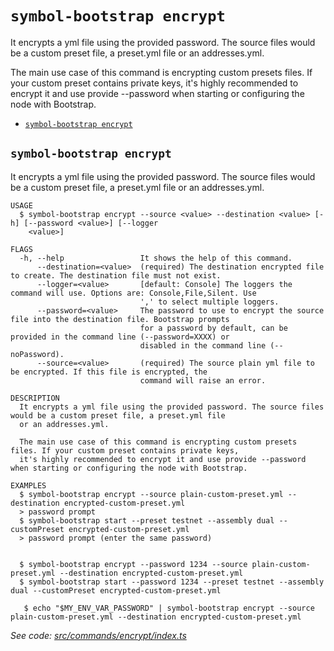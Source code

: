 `symbol-bootstrap encrypt`
==========================

It encrypts a yml file using the provided password. The source files would be a custom preset file, a preset.yml file or an addresses.yml.

The main use case of this command is encrypting custom presets files. If your custom preset contains private keys, it's highly recommended to encrypt it and use provide --password when starting or configuring the node with Bootstrap.

* [`symbol-bootstrap encrypt`](#symbol-bootstrap-encrypt)

## `symbol-bootstrap encrypt`

It encrypts a yml file using the provided password. The source files would be a custom preset file, a preset.yml file or an addresses.yml.

```
USAGE
  $ symbol-bootstrap encrypt --source <value> --destination <value> [-h] [--password <value>] [--logger
    <value>]

FLAGS
  -h, --help                 It shows the help of this command.
      --destination=<value>  (required) The destination encrypted file to create. The destination file must not exist.
      --logger=<value>       [default: Console] The loggers the command will use. Options are: Console,File,Silent. Use
                             ',' to select multiple loggers.
      --password=<value>     The password to use to encrypt the source file into the destination file. Bootstrap prompts
                             for a password by default, can be provided in the command line (--password=XXXX) or
                             disabled in the command line (--noPassword).
      --source=<value>       (required) The source plain yml file to be encrypted. If this file is encrypted, the
                             command will raise an error.

DESCRIPTION
  It encrypts a yml file using the provided password. The source files would be a custom preset file, a preset.yml file
  or an addresses.yml.

  The main use case of this command is encrypting custom presets files. If your custom preset contains private keys,
  it's highly recommended to encrypt it and use provide --password when starting or configuring the node with Bootstrap.

EXAMPLES
  $ symbol-bootstrap encrypt --source plain-custom-preset.yml --destination encrypted-custom-preset.yml
  > password prompt
  $ symbol-bootstrap start --preset testnet --assembly dual --customPreset encrypted-custom-preset.yml
  > password prompt (enter the same password)
        

  $ symbol-bootstrap encrypt --password 1234 --source plain-custom-preset.yml --destination encrypted-custom-preset.yml
  $ symbol-bootstrap start --password 1234 --preset testnet --assembly dual --customPreset encrypted-custom-preset.yml

   $ echo "$MY_ENV_VAR_PASSWORD" | symbol-bootstrap encrypt --source plain-custom-preset.yml --destination encrypted-custom-preset.yml
```

_See code: [src/commands/encrypt/index.ts](https://github.com/nemneshia/symbol-bootstrap/blob/v2.0.0/src/commands/encrypt/index.ts)_
